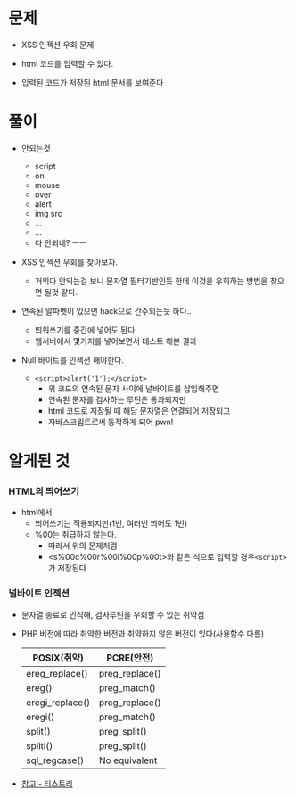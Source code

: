# 문제

- XSS 인젝션 우회 문제

- html 코드를 입력할 수 있다.

- 입력된 코드가 저장된 html 문서를 보여준다

  

# 풀이

- 안되는것

  - script
  - on
  - mouse
  - over
  - alert
  - img src
  - ...
  - ...
  - 다 안되네? ㅡㅡ
- XSS 인젝션 우회를 찾아보자.

  - 거의다 안되는걸 보니 문자열 필터기반인듯 한데 이것을 우회하는 방법을 찾으면 될것 같다.
- 연속된 알파벳이 있으면 hack으로 간주되는듯 하다..
    - 띄워쓰기를 중간에 넣어도 된다.
  - 웹서버에서 몇가지를 넣어보면서 테스트 해본 결과
  
- Null 바이트를 인젝션 해야한다.
  - `<script>alert('1');</script>`
    - 위 코드의 연속된 문자 사이에 널바이트를 삽입해주면
    - 연속된 문자를 검사하는 루틴은 통과되지만
    - html 코드로 저장될 때 해당 문자열은 연결되어 저장되고
    - 자바스크립트로써 동작하게 되어 pwn!

# 알게된 것

### HTML의 띄어쓰기

- html에서
  - 띄어쓰기는 적용되지만(1번, 여러번 띄어도 1번)
  - %00는 취급하지 않는다.
    - 따라서 위의 문제처럼
    - <s%00c%00r%00i%00p%00t>와 같은 식으로 입력할 경우`<script>`가 저장된다

### 널바이트 인젝션

- 문자열 종료로 인식해, 검사루틴을 우회할 수 있는 취약점

- PHP 버전에 따라 취약한 버전과 취약하지 않은 버전이 있다(사용함수 다름)

  | **POSIX**(취약) | **PCRE**(안전) |
  | --------------- | -------------- |
  | ereg_replace()  | preg_replace() |
  | ereg()          | preg_match()   |
  | eregi_replace() | preg_replace() |
  | eregi()         | preg_match()   |
  | split()         | preg_split()   |
  | spliti()        | preg_split()   |
  | sql_regcase()   | No equivalent  |

- [참고 - 티스토리]([https://hackability.kr/entry/PHP-%EB%AC%B8%EC%9E%90%EC%97%B4-%ED%95%84%ED%84%B0%EB%A7%81-%ED%95%A8%EC%88%98ereg-eregi-%EC%B7%A8%EC%95%BD%EC%A0%90%EC%9D%84-%EC%9D%B4%EC%9A%A9%ED%95%9C-%EC%9A%B0%ED%9A%8C](https://hackability.kr/entry/PHP-문자열-필터링-함수ereg-eregi-취약점을-이용한-우회))

